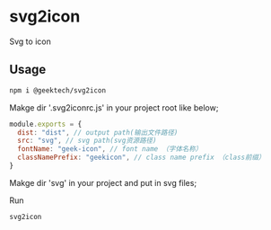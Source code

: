 # svg2icon
Svg to icon

## Usage

```bash
npm i @geektech/svg2icon
```

Makge dir '.svg2iconrc.js' in your project root like below;

```js
module.exports = {
  dist: "dist", // output path(输出文件路径)
  src: "svg", // svg path(svg资源路径)
  fontName: "geek-icon", // font name （字体名称）
  classNamePrefix: "geekicon", // class name prefix （class前缀）
}
```
Makge dir 'svg' in your project and put in svg files;

Run
```bash
svg2icon
```
